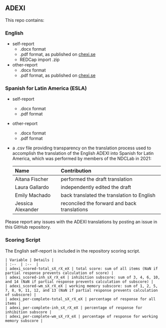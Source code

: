 ## ADEXI

This repo contains:

### English
* self-report
    * .docx format
    * .pdf format, as published on [chexi.se](https://chexi.se/downloads)
    * REDCap import .zip
* other-report
    * .docx format
    * .pdf format, as published on [chexi.se](https://chexi.se/downloads)

### Spanish for Latin America (ESLA)
* self-report
    * .docx format
    * .pdf format
* other-report
    * .docx format
    * .pdf format
* a .csv file providing transparency on the translation process used to accomplish the translation of the English ADEXI into Spanish for Latin America, which was performed by members of the NDCLab in 2021:

    | Name | Contribution |
    | :--  | :--  |
    | Aitana Fischer | performed the draft translation |
    | Laura Gallardo | independently edited the draft |
    | Emily Machado | back translated the translation to English |
    | Jessica Alexander | reconciled the forward and back translations |

Please report any issues with the ADEXI translations by posting an issue in this GitHub repository.


### Scoring Script
The English self-report is included in the repository scoring script.

    | Variable | Details |
    | :--  | :--  |
    | adexi_scored-total_sX_rX_eX | total score: sum of all items (NaN if partial response prevents calculation of score) |
    | adexi_scored-inh_sX_rX_eX | inhibition subscore: sum of 3, 4, 6, 10, and 14 (NaN if partial response prevents calculation of subscore) |
    | adexi_scored-wm_sX_rX_eX | working memory subscore: sum of 1, 2, 5, 7, 8, 9, 11, 12, and 13 (NaN if partial response prevents calculation of subscore) |
    | adexi_per-complete-total_sX_rX_eX | percentage of response for all items |
    | adexi_per-complete-inh_sX_rX_eX | percentage of response for inhibition subscore |
    | adexi_per-complete-wm_sX_rX_eX | percentage of response for working memory subscore |
